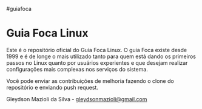 #guiafoca

Guia Foca Linux
================

Este é o repositório oficial do Guia Foca Linux. O guia Foca existe desde 1999
e é de longe o mais utilizado tanto para quem está dando os primeiros passos
no Linux quanto por usuários experientes e que desejam realizar configurações
mais complexas nos serviços do sistema.

Você pode enviar as contribuições de melhoria fazendo o clone do repositório 
e enviando push request.

Gleydson Mazioli da Silva - <gleydsonmazioli@gmail.com>

